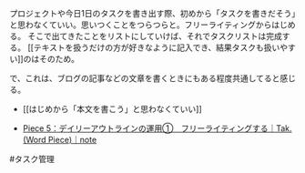 プロジェクトや今日1日のタスクを書き出す際、初めから「タスクを書きだそう」と思わなくていい。思いつくことをつらつらと。フリーライティングからはじめる。
そこで出てきたことをリストにしていけば、それでタスクリストは完成する。
[[テキストを扱うだけの方が好きなように記入でき、結果タスクも扱いやすい]]のはそのため。

で、これは、ブログの記事などの文章を書くときにもある程度共通してると感じる。

- [[はじめから「本文を書こう」と思わなくていい]]

- [Piece 5：デイリーアウトラインの運用①　フリーライティングする｜Tak. (Word Piece)｜note](https://note.com/takwordpiece/n/nf2ed8cd8d2dc?magazine_key=mfd2b3b4e7140)

#タスク管理 
